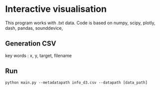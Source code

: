 # Interactive visualisation
This program works with .txt data.
Code is based on numpy, scipy, plotly, dash, pandas, sounddevice, 

## Generation CSV
key words : x, y, target, filename

## Run

```
python main.py --metadatapath info_d3.csv --datapath [data_path]
```